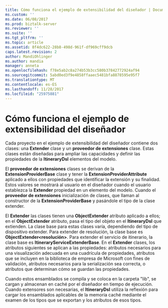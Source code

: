 ```yaml
---
title: Cómo funciona el ejemplo de extensibilidad del diseñador | Documentos de Microsoft
ms.custom: ''
ms.date: 06/08/2017
ms.prod: biztalk-server
ms.reviewer: ''
ms.suite: ''
ms.tgt_pltfrm: ''
ms.topic: article
ms.assetid: 8f4dc622-28b8-498d-961f-df969cff9dcb
caps.latest.revision: 2
author: MandiOhlinger
ms.author: mandia
manager: anneta
ms.openlocfilehash: f78e5ab2c8a274b53b3cc580b37842772924af94
ms.sourcegitcommit: 5abd0ed3f9e4858ffaaec5481bfa8878595e95f7
ms.translationtype: MT
ms.contentlocale: es-ES
ms.lasthandoff: 11/28/2017
ms.locfileid: "25975881"
---
```

# <a name="how-the-designer-extensibility-sample-works"></a>Cómo funciona el ejemplo de extensibilidad del diseñador
Cada proyecto en el ejemplo de extensibilidad del diseñador contiene dos clases: una **Extender** clase y un **proveedor de extensiones** clase. Estas clases están diseñadas para ampliar las capacidades y definir las propiedades de la **ItineraryDsl** elementos del modelo.  
  
 El **proveedor de extensiones** clases se derivan de la **ExtensionProviderBase** clase y tener la **ExtensionProviderAttribute** aplicado a ellos con propiedades que identificar la extensión y su finalidad. Estos valores se mostrará al usuario en el diseñador cuando el usuario establezca la **Extender** propiedad en un elemento del modelo. Cuando el **proveedor de extensiones** inicialización de clases, que llaman al constructor de la **ExtensionProviderBase** y pasándole el tipo de la clase extender.  
  
 El **Extender** las clases tienen una **ObjectExtender** atributo aplicado a ellos; en el **ObjectExtender** atributo, pasa el tipo del objeto en el  **ItineraryDsl** que extienden. La clase base para estas clases varía, dependiendo del tipo de dispositivo extender. Para extender de resolución, la clase base es **ObjectExtender\<resolución\>**. Para extender el servicio de itinerario, la clase base es **ItineraryServiceExtenderBase**. En el **Extender** clases, los atributos siguientes se aplican a las propiedades: atributos necesarios para una visualización adecuada en una cuadrícula de propiedades, atributos que se incluyen en la biblioteca de empresa de Microsoft con fines de validación, atributos necesarios para la serialización sea correcta, o atributos que determinan cómo se guardan las propiedades.  
  
 Cuando estos ensamblados se compila y se coloca en la carpeta "lib", se cargan y almacenan en caché por el diseñador en tiempo de ejecución. Cuando extensores son necesarias, el **ItineraryDsl** utiliza la reflexión para cargar los ensamblados aplicables de la memoria caché mediante el examen de los tipos que se exportan y los atributos de esos tipos.